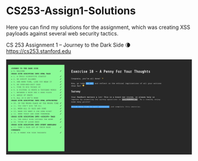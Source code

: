 # CS253-Assign1-Solutions
Here you can find my solutions for the assignment, which was creating XSS payloads against several web security tactics.

CS 253 Assignment 1 – Journey to the Dark Side 🌘 https://cs253.stanford.edu

![completed](https://github.com/NagliNagli/CS253-Assign1-Solutions/blob/master/complete.png)
